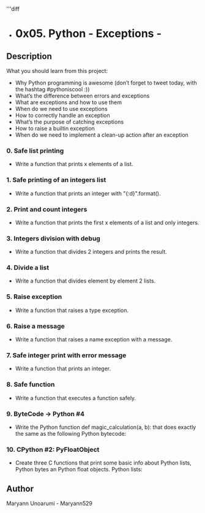 '''diff
- # 0x05. Python - Exceptions -

## Description

What you should learn from this project:

* Why Python programming is awesome (don’t forget to tweet today, with the hashtag #pythoniscool :))
* What’s the difference between errors and exceptions
* What are exceptions and how to use them
* When do we need to use exceptions
* How to correctly handle an exception
* What’s the purpose of catching exceptions
* How to raise a builtin exception
* When do we need to implement a clean-up action after an exception

### 0. Safe list printing

* Write a function that prints x elements of a list.

### 1. Safe printing of an integers list

* Write a function that prints an integer with "{:d}".format().

### 2. Print and count integers

* Write a function that prints the first x elements of a list and only integers.

### 3. Integers division with debug

* Write a function that divides 2 integers and prints the result.

### 4. Divide a list

* Write a function that divides element by element 2 lists.

### 5. Raise exception

* Write a function that raises a type exception.

### 6. Raise a message

* Write a function that raises a name exception with a message.

### 7. Safe integer print with error message

* Write a function that prints an integer.

### 8. Safe function

* Write a function that executes a function safely.

### 9. ByteCode -> Python #4

* Write the Python function def magic_calculation(a, b): that does exactly the same as the following Python bytecode:

### 10. CPython #2: PyFloatObject

* Create three C functions that print some basic info about Python lists, Python bytes an Python float objects.
Python lists:

## Author
Maryann Unoarumi - Maryann529
